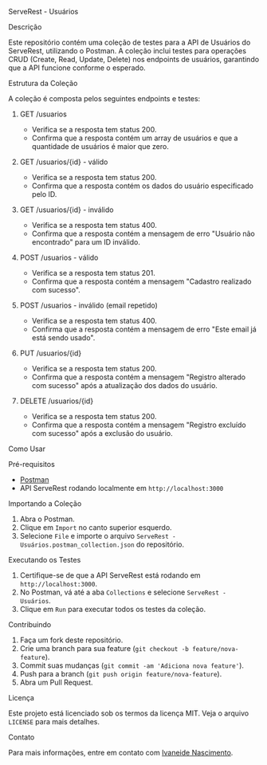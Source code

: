 ServeRest - Usuários

 Descrição

Este repositório contém uma coleção de testes para a API de Usuários do ServeRest, utilizando o Postman. A coleção inclui testes para operações CRUD (Create, Read, Update, Delete) nos endpoints de usuários, garantindo que a API funcione conforme o esperado.

Estrutura da Coleção

A coleção é composta pelos seguintes endpoints e testes:

1. GET /usuarios
   - Verifica se a resposta tem status 200.
   - Confirma que a resposta contém um array de usuários e que a quantidade de usuários é maior que zero.

2. GET /usuarios/{id} - válido
   - Verifica se a resposta tem status 200.
   - Confirma que a resposta contém os dados do usuário especificado pelo ID.

3. GET /usuarios/{id} - inválido
   - Verifica se a resposta tem status 400.
   - Confirma que a resposta contém a mensagem de erro "Usuário não encontrado" para um ID inválido.

4. POST /usuarios - válido
   - Verifica se a resposta tem status 201.
   - Confirma que a resposta contém a mensagem "Cadastro realizado com sucesso".

5. POST /usuarios - inválido (email repetido)
   - Verifica se a resposta tem status 400.
   - Confirma que a resposta contém a mensagem de erro "Este email já está sendo usado".

6. PUT /usuarios/{id}
   - Verifica se a resposta tem status 200.
   - Confirma que a resposta contém a mensagem "Registro alterado com sucesso" após a atualização dos dados do usuário.

7. DELETE /usuarios/{id}
   - Verifica se a resposta tem status 200.
   - Confirma que a resposta contém a mensagem "Registro excluído com sucesso" após a exclusão do usuário.

Como Usar

Pré-requisitos

- [Postman](https://www.postman.com/downloads/)
- API ServeRest rodando localmente em `http://localhost:3000`

Importando a Coleção

1. Abra o Postman.
2. Clique em `Import` no canto superior esquerdo.
3. Selecione `File` e importe o arquivo `ServeRest - Usuários.postman_collection.json` do repositório.

Executando os Testes

1. Certifique-se de que a API ServeRest está rodando em `http://localhost:3000`.
2. No Postman, vá até a aba `Collections` e selecione `ServeRest - Usuários`.
3. Clique em `Run` para executar todos os testes da coleção.

Contribuindo

1. Faça um fork deste repositório.
2. Crie uma branch para sua feature (`git checkout -b feature/nova-feature`).
3. Commit suas mudanças (`git commit -am 'Adiciona nova feature'`).
4. Push para a branch (`git push origin feature/nova-feature`).
5. Abra um Pull Request.

Licença

Este projeto está licenciado sob os termos da licença MIT. Veja o arquivo `LICENSE` para mais detalhes.

Contato

Para mais informações, entre em contato com [Ivaneide Nascimento](mailto:ivaneideqa@ebac.com.br).
